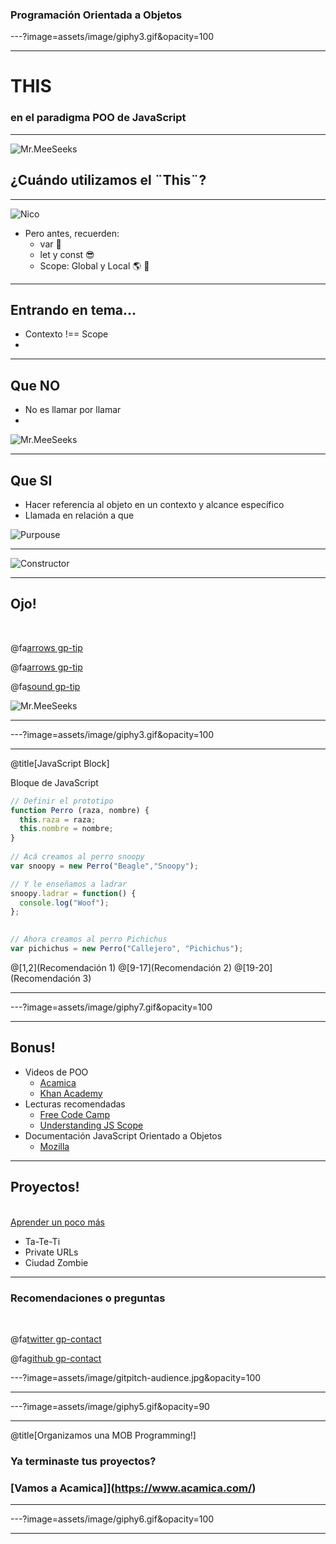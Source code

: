 ### Programación Orientada a Objetos

---?image=assets/image/giphy3.gif&opacity=100

---

# THIS

### en el paradigma POO de JavaScript

---

![Mr.MeeSeeks](https://media1.giphy.com/media/IFbYDFVZFyUak/200w.webp)

## ¿Cuándo utilizamos el ¨This¨?

---

![Nico](https://images.duckduckgo.com/iu/?u=https%3A%2F%2Favatars0.githubusercontent.com%2Fu%2F948922%3Fs%3D460%26v%3D4&f=1)

- Pero antes, recuerden: 
  + var 💩
  + let y const 😎
  + Scope: Global y Local 🌎 📍

---

## Entrando en tema...

- Contexto !== Scope
- 


---

## Que NO

- No es llamar por llamar
- 

![Mr.MeeSeeks](https://media2.giphy.com/media/XrT2XN8L6yoMg/200w.webp)

---
## Que SI

- Hacer referencia al objeto en un contexto y alcance específico
- Llamada en relación a que 

![Purpouse](https://media1.giphy.com/media/ziEGYtWrYAPcc/200w.webp)

---

![Constructor](https://media0.giphy.com/media/hBd8gzTnevKJq/giphy.gif)

---

## Ojo!

<br>

@fa[arrows gp-tip](Constructor)

@fa[arrows gp-tip](Contexto)

@fa[sound gp-tip](Referencia)

![Mr.MeeSeeks](https://media2.giphy.com/media/XrT2XN8L6yoMg/200w.webp)

---

---?image=assets/image/giphy3.gif&opacity=100

---
@title[JavaScript Block]

<p><span class="slide-title">Bloque de JavaScript</span></p>

```javascript
// Definir el prototipo
function Perro (raza, nombre) {
  this.raza = raza;
  this.nombre = nombre;
}
 
// Acá creamos al perro snoopy 
var snoopy = new Perro("Beagle","Snoopy");

// Y le enseñamos a ladrar
snoopy.ladrar = function() {
  console.log("Woof");
};

 
// Ahora creamos al perro Pichichus 
var pichichus = new Perro("Callejero", "Pichichus");

```

@[1,2](Recomendación 1)
@[9-17](Recomendación 2)
@[19-20](Recomendación 3)

---

---?image=assets/image/giphy7.gif&opacity=100

---

## Bonus!

- Videos de POO
  + [Acamica](https://www.acamica.com/clases/8343/javascript-objetos)
  + [Khan Academy](https://es.khanacademy.org/computing/computer-programming/programming/object-oriented/p/challenge-double-rainbow)
- Lecturas recomendadas
  + [Free Code Camp](https://medium.freecodecamp.org/intro-to-object-oriented-programming-oop-with-javascript-made-easy-a317b87d6943)
   + [Understanding JS Scope](https://scotch.io/tutorials/understanding-scope-in-javascript)
- Documentación JavaScript Orientado a Objetos
  + [Mozilla](https://developer.mozilla.org/es/docs/Web/JavaScript/Introducci%C3%B3n_a_JavaScript_orientado_a_objetos)


---

## Proyectos!

<div class="left">
    <i class="fa fa-user-secret fa-5x" aria-hidden="true"> </i><br>
    <a href="https://www.acamica.com/" class="pro-link">
    Aprender un poco más</a>
</div>
<div class="right">
    <ul>
        <li>Ta-Te-Ti</li>
        <li>Private URLs</li>
        <li>Ciudad Zombie</li>
    </ul>
</div>

---

### Recomendaciones o preguntas

<br>

@fa[twitter gp-contact](@roldanjorgex)

@fa[github gp-contact](jorgeroldan)

---?image=assets/image/gitpitch-audience.jpg&opacity=100

---

---?image=assets/image/giphy5.gif&opacity=90

---

@title[Organizamos una MOB Programming!]

### <span class="white">Ya terminaste tus proyectos?</span>
### [Vamos a Acamica]](https://www.acamica.com/)


---

---?image=assets/image/giphy6.gif&opacity=100

---